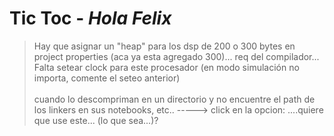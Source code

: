 # Tic Toc - *Hola Felix*

>Hay que asignar un "heap" para los dsp de 200 o 300 bytes en project properties (aca ya esta agregado 300)... req del compilador...
>Falta setear clock para este procesador (en modo simulación no importa, comente el seteo anterior)</br></br>
>cuando lo descompriman en un directorio y no encuentre el path de los linkers en sus notebooks, etc..   ----->   click en la opcion:    ....quiere que use este... (lo que sea...)?
